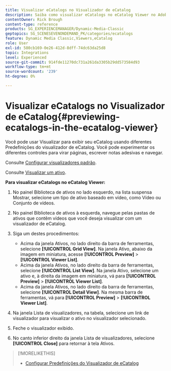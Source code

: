 ```yaml
---
title: Visualizar eCatalogs no Visualizador de eCatalog
description: Saiba como visualizar eCatalogs no eCatalog Viewer no Adobe Dynamic Media Classic.
contentOwner: Rick Brough
content-type: reference
products: SG_EXPERIENCEMANAGER/Dynamic-Media-Classic
geptopics: SG_SCENESEVENONDEMAND_PK/categories/ecatalogs
feature: Dynamic Media Classic,Viewers,eCatalog
role: User
exl-id: 580cb169-0e26-412d-8dff-74dc63da25d8
topic: Integrations
level: Experienced
source-git-commit: 914fde11270dc731a261da3305b29dd573584d93
workflow-type: tm+mt
source-wordcount: '239'
ht-degree: 0%

---
```


# Visualizar eCatalogs no Visualizador de eCatalog{#previewing-ecatalogs-in-the-ecatalog-viewer}

Você pode usar Visualizar para exibir seu eCatalog usando diferentes Predefinições do visualizador de eCatalog. Você pode experimentar os diferentes controles para virar páginas, escrever notas adesivas e navegar.

Consulte [Configurar visualizadores padrão](application-setup.md#configuring_default_viewers).

Consulte [Visualizar um ativo](previewing-asset.md#previewing_an_asset).

**Para visualizar eCatalogs no eCatalog Viewer:**

1. No painel Biblioteca de ativos no lado esquerdo, na lista suspensa Mostrar, selecione um tipo de ativo baseado em vídeo, como Vídeo ou Conjunto de vídeos.
1. No painel Biblioteca de ativos à esquerda, navegue pelas pastas de ativos que contêm vídeos que você deseja visualizar com um visualizador de eCatalog.
1. Siga um destes procedimentos:

   * Acima da janela Ativos, no lado direito da barra de ferramentas, selecione **[!UICONTROL Grid View]**. Na janela Ativo, abaixo da imagem em miniatura, acesse **[!UICONTROL Preview]** > **[!UICONTROL Viewer List]**.
   * Acima da janela Ativos, no lado direito da barra de ferramentas, selecione **[!UICONTROL List View]**. Na janela Ativo, selecione um ativo e, à direita da imagem em miniatura, vá para **[!UICONTROL Preview]** > **[!UICONTROL Viewer List]**.
   * Acima da janela Ativos, no lado direito da barra de ferramentas, selecione **[!UICONTROL Detail View]**. Na mesma barra de ferramentas, vá para **[!UICONTROL Preview]** > **[!UICONTROL Viewer List]**.

1. Na janela Lista de visualizadores, na tabela, selecione um link de visualizador para visualizar o ativo no visualizador selecionado.
1. Feche o visualizador exibido.
1. No canto inferior direito da janela Lista de visualizadores, selecione **[!UICONTROL Close]** para retornar à tela Ativos.

>[!MORELIKETHIS]
>
>* [Configurar Predefinições do Visualizador de eCatalog](setting-ecatalog-viewer-presets.md#setting_up_ecatalog_viewer_presets)
